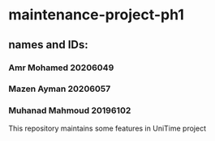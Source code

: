 # maintenance-project-ph1
## names and IDs:
### Amr Mohamed 20206049
### Mazen Ayman 20206057
### Muhanad Mahmoud 20196102

This repository maintains some features in UniTime project

